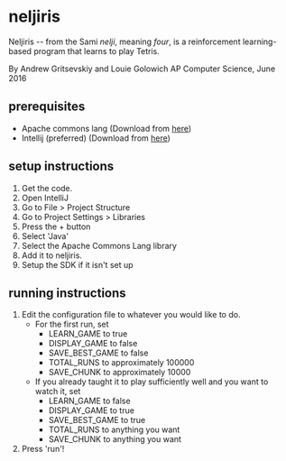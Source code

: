 # neljiris

Neljiris -- from the Sami _nelji_, meaning _four_, is a reinforcement learning-based program that learns to play Tetris.

By Andrew Gritsevskiy and Louie Golowich
AP Computer Science, June 2016

## prerequisites

* Apache commons lang (Download from [here](https://commons.apache.org/proper/commons-lang/download_lang.cgi))
* Intellij (preferred) (Download from [here](https://www.jetbrains.com/idea/))


## setup instructions

1. Get the code.
2. Open IntelliJ
3. Go to File > Project Structure
4. Go to Project Settings > Libraries
5. Press the + button
6. Select 'Java'
7. Select the Apache Commons Lang library
8. Add it to neljiris.
9. Setup the SDK if it isn't set up


## running instructions

1. Edit the configuration file to whatever you would like to do.
    * For the first run, set
        * LEARN_GAME to true
        * DISPLAY_GAME to false
        * SAVE_BEST_GAME to false
        * TOTAL_RUNS to approximately 100000
        * SAVE_CHUNK to approximately 10000
    * If you already taught it to play sufficiently well and you want to watch it, set
        * LEARN_GAME to false
        * DISPLAY_GAME to true
        * SAVE_BEST_GAME to true
        * TOTAL_RUNS to anything you want
        * SAVE_CHUNK to anything you want
2. Press 'run'!
